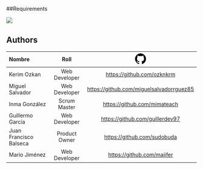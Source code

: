 



##Requirements

<img src="./public/contexto-proyecto.png">

## Authors

| Nombre | Roll | <img src="https://github.com/Yelose/Yelose/blob/main/img/github.png" width="30px" height="30px"> |
| :--- | :---: | :---: |
| Kerim Ozkan| Web Developer | https://github.com/ozknkrm |
| Miguel Salvador | Web Developer| https://github.com/miguelsalvadorrguez85 |
| Inma González | Scrum Master | https://github.com/mimateach |
| Guillermo García | Web Developer | https://github.com/guillerdev97 |
| Juan Francisco Balseca  | Product Owner| https://github.com/sudobuda |
| Mario Jiménez  | Web Developer| https://github.com/majifer |